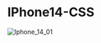 # IPhone14-CSS

![Iphone_14_01](https://user-images.githubusercontent.com/56477695/192147216-a2f291eb-8068-4b27-8c59-aafd7a7ff07b.jpg)
